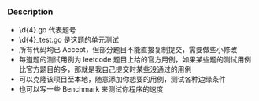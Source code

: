 ### Description
* \d{4}\.go 代表题号
* \d{4}_test\.go 是这题的单元测试
* 所有代码均已 Accept，但部分题目不能直接复制提交，需要做些小修改
* 每道题的测试用例为 leetcode 题目上给的官方用例，如果某些题的测试用例比官方题目的多，那就是我自己提交时某些没通过的用例
* 可以克隆该项目至本地，随意添加你想要的用例，测试各种边缘条件
* 也可以写一些 Benchmark 来测试你程序的速度
